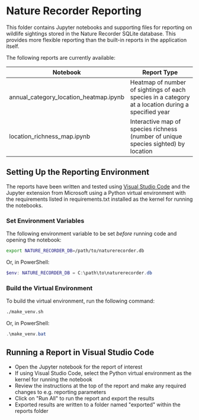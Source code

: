 # Nature Recorder Reporting

This folder contains Jupyter notebooks and supporting files for reporting on wildlife sightings stored in the Nature Recorder SQLite database. This provides more flexible reporting than the built-in reports in the application itself.

The following reports are currently available:

| Notebook | Report Type |
| --- | --- |
| annual_category_location_heatmap.ipynb | Heatmap of number of sightings of each species in a category at a location during a specified year | 
| location_richness_map.ipynb | Interactive map of species richness (number of unique species sighted) by location |

## Setting Up the Reporting Environment

The reports have been written and tested using [Visual Studio Code](https://code.visualstudio.com/download) and the Jupyter extension from Microsoft using a Python virtual environment with the requirements listed in requirements.txt installed as the kernel for running the notebooks.

### Set Environment Variables

The following environment variable to be set *before* running code and opening the notebook:

``` bash
export NATURE_RECORDER_DB=/path/to/naturerecorder.db
```

Or, in PowerShell:

```powershell
$env: NATURE_RECORDER_DB = C:\path\to\naturerecorder.db
```

### Build the Virtual Environment

To build the virtual environment, run the following command:

```bash
./make_venv.sh
```

Or, in PowerShell:

```powershell
.\make_venv.bat
```

## Running a Report in Visual Studio Code

- Open the Jupyter notebook for the report of interest
- If using Visual Studio Code, select the Python virtual environment as the kernel for running the notebook
- Review the instructions at the top of the report and make any required changes to e.g. reporting parameters
- Click on "Run All" to run the report and export the results
- Exported results are written to a folder named "exported" within the reports folder
